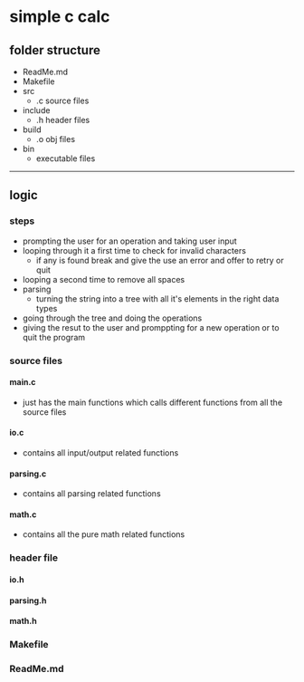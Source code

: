 # simple c calc
## folder structure
- ReadMe.md
- Makefile
- src
    - .c source files
- include
    - .h header files
- build
    - .o obj files
- bin
    - executable files
___
## logic
### steps
- prompting the user for an operation and taking user input
- looping through it a first time to check for invalid characters
    - if any is found break and give the use an error and offer to retry or quit
- looping a second time to remove all spaces
- parsing
    - turning the string into a tree with all it's elements in the right data types
- going through the tree and doing the operations
- giving the resut to the user and promppting for a new operation or to quit the program
### source files
#### main.c
- just has the main functions which calls different functions from all the source files
#### io.c
- contains all input/output related functions
#### parsing.c
- contains all parsing related functions
#### math.c
- contains all the pure math related functions
### header file
#### io.h
#### parsing.h
#### math.h
### Makefile
### ReadMe.md
